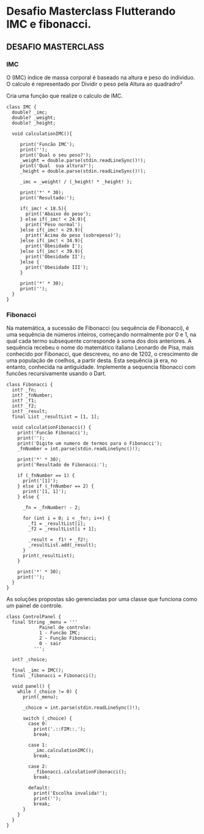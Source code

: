 # Desafio Masterclass Flutterando IMC e fibonacci.

## DESAFIO MASTERCLASS

### IMC

O (IMC) índice de massa corporal é baseado na altura e peso do individuo.
O calculo é representado por Dividir o peso pela Altura ao quadradro²

Cria uma função que realize o calculo de IMC.

```
class IMC {
  double? _imc;
  double? _weight;
  double? _height;

  void calculationIMC(){
     
     print('Funcão IMC');
     print('');
     print('Qual o seu peso?');
     _weight = double.parse(stdin.readLineSync()!);
     print('Qual  sua altura?');
     _height = double.parse(stdin.readLineSync()!);

     _imc = _weight! / (_height! * _height! );

     print('*' * 30); 
     print('Resultado:'); 

     if(_imc! < 18.5){
       print('Abaixo do peso');
     } else if(_imc! < 24.9){
       print('Peso normal');
     }else if(_imc! < 29.9){
       print('Acima do peso (sobrepeso)');
     }else if(_imc! < 34.9){
       print('Obesidade I');
     }else if(_imc! < 39.9){
       print('Obesidade II');
     }else {
       print('Obesidade III');
     }

     print('*' * 30); 
     print(''); 
  }
}
```

### Fibonacci 

Na matemática, a sucessão de Fibonacci (ou sequência de Fibonacci), é uma sequência de números inteiros, começando normalmente por 0 e 1, na qual cada termo subsequente corresponde à soma dos dois anteriores. A sequência recebeu o nome do matemático italiano Leonardo de Pisa, mais conhecido por Fibonacci, que descreveu, no ano de 1202, o crescimento de uma população de coelhos, a partir desta. Esta sequência já era, no entanto, conhecida na antiguidade.
Implemente a sequencia fibonacci com funcões recursivamente usando o Dart.

```
class Fibonacci {
  int? _fn;
  int? _fnNumber;
  int? _f1;
  int? _f2;
  int? _result;
  final List _resultList = [1, 1];

  void calculationFibonacci() {
    print('Funcão Fibonacci');
    print('');
    print('Digite um numero de termos para o Fibonacci');
    _fnNumber = int.parse(stdin.readLineSync()!);

    print('*' * 30);
    print('Resultado de Fibonacci:');

    if (_fnNumber == 1) {
      print('[1]');
    } else if (_fnNumber == 2) {
      print('[1, 1]');
    } else {

      _fn = _fnNumber! - 2;

      for (int i = 0; i < _fn!; i++) {
        _f1 = _resultList[i];
        _f2 = _resultList[i + 1];

        _result = _f1! + _f2!;
        _resultList.add(_result);
      }
      print(_resultList);
    }

    print('*' * 30);
    print('');
  }
}
```

As soluções propostas são gerenciadas por uma classe que funciona como um painel de controle. 


```
class ControlPanel {
  final String _menu = '''
            Painel de controle:
            1 - Funcão IMC;
            2 - Função Fibonacci;
            0 - sair
          ''';

  int? _choice;

  final _imc = IMC();
  final _fibonacci = Fibonacci();

  void panel() {
    while (_choice != 0) {
      print(_menu);

      _choice = int.parse(stdin.readLineSync()!);

      switch (_choice) {
        case 0:
          print('.::FIM::.');
          break;

        case 1:
          _imc.calculationIMC();
          break;

        case 2:
          _fibonacci.calculationFibonacci();
          break;

        default:
          print('Escolha invalida!');
          print('');
          break;
      }
    }
  }
}
```


